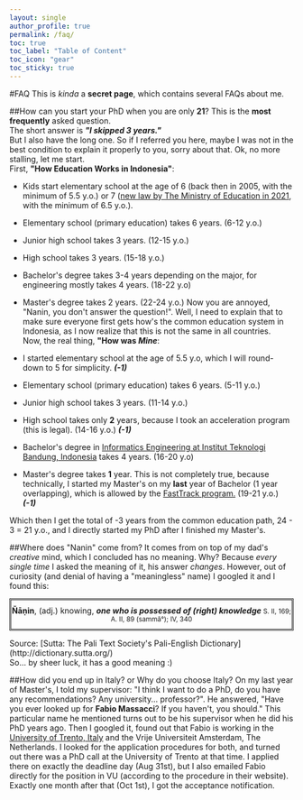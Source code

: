 ```yaml
---
layout: single
author_profile: true
permalink: /faq/
toc: true
toc_label: "Table of Content"
toc_icon: "gear"
toc_sticky: true
---
```

<link rel="stylesheet" href="https://maxcdn.bootstrapcdn.com/font-awesome/4.4.0/css/font-awesome.min.css">
<!-- {% include toc icon="gear" title="Table of Contents" sticky=true%} -->

#FAQ
This is *kinda* a **secret page**, which contains several FAQs about me.

##How can you start your PhD when you are only **21**? 
This is the **most frequently** asked question. <br>
The short answer is ***"I skipped 3 years."*** <br>
But I also have the long one. So if I referred you here, maybe I was not in the best condition to
    explain it properly to
    you, sorry about that.
    Ok, no more stalling, let me start. <br>
First, **"How Education Works in Indonesia"**: <br>
- Kids start elementary school at the age of 6 (back then in 2005, with the minimum of 5.5 y.o.) or 7 ([new
            law by The Ministry of Education in 2021](https://ditpsd.kemdikbud.go.id/artikel/detail/penerimaan-peserta-didik-baru-ppdb-jenjang-sekolah-dasar), with the minimum of 6.5 y.o.).
- Elementary school (primary education) takes 6 years. (6-12 y.o.)
- Junior high school takes 3 years. (12-15 y.o.)
- High school takes 3 years. (15-18 y.o.)
- Bachelor's degree takes 3-4 years depending on the major, for engineering mostly takes 4 years. (18-22 y.o)
- Master's degree takes 2 years. (22-24 y.o.)
Now you are annoyed, "Nanin, you don't answer the question!".
    Well, I need to explain that to make sure everyone first gets how's the common education system in Indonesia,
    as I now realize that this is not the same in all countries. <br>
Now, the real thing, **"How was *Mine***: <br>
- I started elementary school at the age of 5.5 y.o, which I will round-down to 5 for simplicity. ***(-1)***
- Elementary school (primary education) takes 6 years. (5-11 y.o.)
- Junior high school takes 3 years. (11-14 y.o.)
- High school takes only **2** years, because I took an acceleration program (this is legal). (14-16 y.o.) ***(-1)***
    
- Bachelor's degree in [Informatics Engineering at Institut Teknologi Bandung, Indonesia](https://stei.itb.ac.id/en/home/) takes 4 years. (16-20 y.o)
- Master's degree takes **1** year. This is not completely true, because technically, I started my Master's on
        my **last** year of Bachelor (1 year overlapping), which is allowed by the [FastTrack program.](https://stei.itb.ac.id/iso/sop-stei-akd-11/) (19-21 y.o.) ***(-1)***
    
Which then I get the total of -3 years from the common education path, 24 - 3 = 21 y.o., and I
    directly started my PhD
    after I finished my Master's.

##Where does "Nanin" come from? 
It comes from on top of my dad's *creative* mind, which I concluded has no meaning.
    Why? Because *every single time* I asked the meaning of it, his answer *changes*.
    However, out of curiosity (and denial of having a "meaningless" name) I googled it and I found this:
<p style="padding:10px 0px; border-style: double;" align="center"><b>Ñāṇin</b>, (adj.) knowing, <i><b>one who is possessed of (right) knowledge </b></i><small>S. II, 169; A. II, 89 (sammā°); IV, 340 </small> </p>
Source: [Sutta: The Pali Text Society's Pali-English Dictionary](http://dictionary.sutta.org/) <br>
So... by sheer luck, it has a good meaning :)

##How did you end up in Italy? or Why do you choose Italy?
On my last year of Master's, I told my supervisor: "I think I want to do a PhD, do you have any
    recommendations? Any university... professor?".
    He answered, "Have you ever looked up for **Fabio Massacci**? If you haven't, you should." This particular name
    he mentioned turns out to be his supervisor when he did his PhD years ago.
    Then I googled it, found out that Fabio is working in the
    [University of Trento, Italy](https://iecs.unitn.it/) and the Vrije Universiteit Amsterdam, The Netherlands. I looked for the
    application procedures for both, and turned out there was a PhD call
    at the University of Trento at that time. I applied there on exactly the deadline day (Aug 31st), but I also emailed
    Fabio directly for the position in VU (according to the procedure in their website).
    Exactly one month after that (Oct 1st), I got the acceptance notification.
